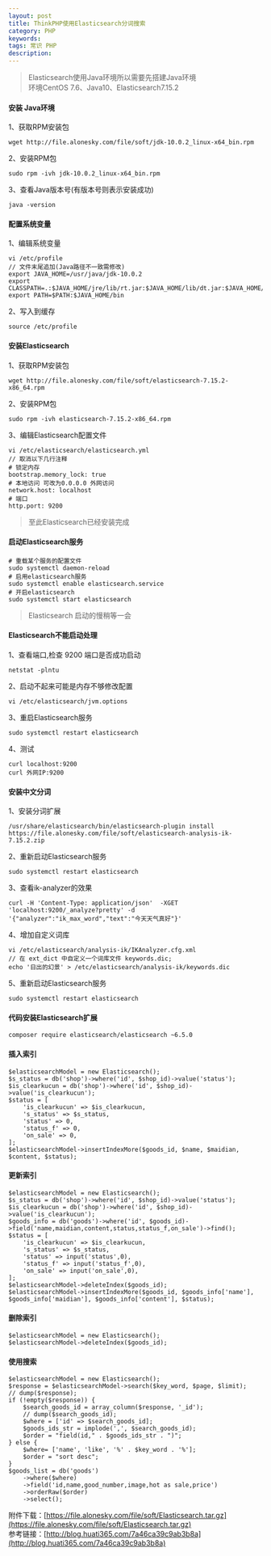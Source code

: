 ```yaml
---
layout: post
title: ThinkPHP使用Elasticsearch分词搜索
category: PHP
keywords: 
tags: 常识 PHP
description: 
---
```


> Elasticsearch使用Java环境所以需要先搭建Java环境   
>环境CentOS 7.6、Java10、Elasticsearch7.15.2
#### 安装 Java环境
1、获取RPM安装包    
```
wget http://file.alonesky.com/file/soft/jdk-10.0.2_linux-x64_bin.rpm
```
2、安装RPM包
```
sudo rpm -ivh jdk-10.0.2_linux-x64_bin.rpm
```
3、查看Java版本号(有版本号则表示安装成功)
```
java -version
```
#### 配置系统变量
1、编辑系统变量
``` 
vi /etc/profile
// 文件末尾追加(Java路径不一致需修改)
export JAVA_HOME=/usr/java/jdk-10.0.2
export CLASSPATH=.:$JAVA_HOME/jre/lib/rt.jar:$JAVA_HOME/lib/dt.jar:$JAVA_HOME/lib/tools.jar
export PATH=$PATH:$JAVA_HOME/bin
```
2、写入到缓存
```
source /etc/profile
```
#### 安装Elasticsearch
1、获取RPM安装包    
```
wget http://file.alonesky.com/file/soft/elasticsearch-7.15.2-x86_64.rpm
```
2、安装RPM包
```
sudo rpm -ivh elasticsearch-7.15.2-x86_64.rpm
```
3、编辑Elasticsearch配置文件
```
vi /etc/elasticsearch/elasticsearch.yml
// 取消以下几行注释
# 锁定内存
bootstrap.memory_lock: true 
# 本地访问 可改为0.0.0.0 外网访问
network.host: localhost 
# 端口
http.port: 9200
```
> 至此Elasticsearch已经安装完成
#### 启动Elasticsearch服务
```
# 重载某个服务的配置文件
sudo systemctl daemon-reload
# 启用elasticsearch服务
sudo systemctl enable elasticsearch.service
# 开启elasticsearch
sudo systemctl start elasticsearch
```
> Elasticsearch 启动的慢稍等一会
#### Elasticsearch不能启动处理
1、查看端口,检查 9200 端口是否成功启动
```
netstat -plntu
```
2、启动不起来可能是内存不够修改配置
```
vi /etc/elasticsearch/jvm.options
```
3、重启Elasticsearch服务
```
sudo systemctl restart elasticsearch
```
4、测试
```
curl localhost:9200
curl 外网IP:9200
```
#### 安装中文分词
1、安装分词扩展
```
/usr/share/elasticsearch/bin/elasticsearch-plugin install https://file.alonesky.com/file/soft/elasticsearch-analysis-ik-7.15.2.zip
```
2、重新启动Elasticsearch服务
```
sudo systemctl restart elasticsearch
```
3、查看ik-analyzer的效果
```
curl -H 'Content-Type: application/json'  -XGET 'localhost:9200/_analyze?pretty' -d '{"analyzer":"ik_max_word","text":"今天天气真好"}'
```
4、增加自定义词库
```
vi /etc/elasticsearch/analysis-ik/IKAnalyzer.cfg.xml
// 在 ext_dict 中自定义一个词库文件 keywords.dic;
echo '日出的幻景' > /etc/elasticsearch/analysis-ik/keywords.dic
```
5、重新启动Elasticsearch服务
 ```
 sudo systemctl restart elasticsearch
 ```
#### 代码安装Elasticsearch扩展
```
composer require elasticsearch/elasticsearch ~6.5.0
```
#### 插入索引
```
$elasticsearchModel = new Elasticsearch();
$s_status = db('shop')->where('id', $shop_id)->value('status');
$is_clearkucun = db('shop')->where('id', $shop_id)->value('is_clearkucun');
$status = [
    'is_clearkucun' => $is_clearkucun,
    's_status' => $s_status,
    'status' => 0,
    'status_f' => 0,
    'on_sale' => 0,
];
$elasticsearchModel->insertIndexMore($goods_id, $name, $maidian, $content, $status);
```
#### 更新索引
```
$elasticsearchModel = new Elasticsearch();
$s_status = db('shop')->where('id', $shop_id)->value('status');
$is_clearkucun = db('shop')->where('id', $shop_id)->value('is_clearkucun');
$goods_info = db('goods')->where('id', $goods_id)->field('name,maidian,content,status,status_f,on_sale')->find();
$status = [
    'is_clearkucun' => $is_clearkucun,
    's_status' => $s_status,
    'status' => input('status',0),
    'status_f' => input('status_f',0),
    'on_sale' => input('on_sale',0),
];
$elasticsearchModel->deleteIndex($goods_id);
$elasticsearchModel->insertIndexMore($goods_id, $goods_info['name'], $goods_info['maidian'], $goods_info['content'], $status);
```
#### 删除索引
```
$elasticsearchModel = new Elasticsearch();
$elasticsearchModel->deleteIndex($goods_id);
```
#### 使用搜索
```
$elasticsearchModel = new Elasticsearch();
$response = $elasticsearchModel->search($key_word, $page, $limit);
// dump($response);
if (!empty($response)) {
    $search_goods_id = array_column($response, '_id');
    // dump($search_goods_id);
    $where = ['id' => $search_goods_id];
    $goods_ids_str = implode(',', $search_goods_id);
    $order = "field(id," . $goods_ids_str . ")";
} else {
    $where= ['name', 'like', '%' . $key_word . '%'];
    $order = "sort desc";
}
$goods_list = db('goods')
    ->where($where)
    ->field('id,name,good_number,image,hot as sale,price')
    ->orderRaw($order)
    ->select();
```
附件下载：[https://file.alonesky.com/file/soft/Elasticsearch.tar.gz](https://file.alonesky.com/file/soft/Elasticsearch.tar.gz)    
参考链接：[http://blog.huati365.com/7a46ca39c9ab3b8a](http://blog.huati365.com/7a46ca39c9ab3b8a)